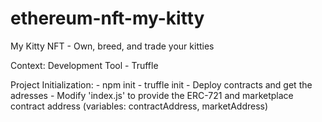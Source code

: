 # ethereum-nft-my-kitty
My Kitty NFT - Own, breed, and trade your kitties

Context:
Development Tool - Truffle

Project Initialization:
    - npm init
    - truffle init
    - Deploy contracts and get the adresses
    - Modify 'index.js' to provide the ERC-721 and marketplace contract address (variables: contractAddress, marketAddress)